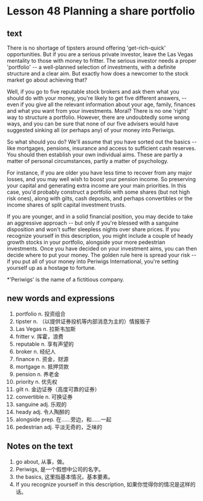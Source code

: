 # Lesson 48 Planning a share portfolio
## text
There is no shortage of tipsters around offering 'get-rich-quick' opportunities. But if you are a serious private investor, leave the Las Vegas mentality to those with money to fritter. The serious investor needs a proper 'portfolio' -- a well-planned selection of investments, with a definite structure and a clear aim. But exactly how does a newcomer to the stock market go about achieving that?

Well, if you go to five reputable stock brokers and ask them what you should do with your money, you're likely to get five different answers, -- even if you give all the relevant information about your age, family, finances and what you want from your investments. Moral? There is no one 'right' way to structure a portfolio. However, there are undoubtedly some wrong ways, and you can be sure that none of our five advisers would have suggested sinking all (or perhaps any) of your money into Periwigs.

So what should you do? We'll assume that you have sorted out the basics -- like mortgages, pensions, insurance and access to sufficient cash reserves. You should then establish your own individual aims. These are partly a matter of personal circumstances, partly a matter of psychology.

For instance, if you are older you have less time to recover from any major losses, and you may well wish to boost your pension income. So preserving your capital and generating extra income are your main priorities. In this case, you'd probably construct a portfolio with some shares (but not high risk ones), along with gilts, cash deposits, and perhaps convertibles or the income shares of split capital investment trusts.

If you are younger, and in a solid financial position, you may decide to take an aggressive approach -- but only if you're blessed with a sanguine disposition and won't suffer sleepless nights over share prices. If you recognize yourself in this description, you might include a couple of heady growth stocks in your portfolio, alongside your more pedestrian investments. Once you have decided on your investment aims, you can then decide where to put your money. The golden rule here is spread your risk -- if you put all of your money into Periwigs International, you're setting yourself up as a hostage to fortune.

*'Periwigs' is the name of a fictitious company.

## new words and expressions
1. portfolio n. 投资组合
2. tipster n. （以提供证券投机等内部消息为主的）情报贩子
3. Las Vegas n. 拉斯韦加斯
4. fritter v. 挥霍，浪费
5. reputable n. 享有声望的
6. broker n. 经纪人
7. finance n. 资金，财源
8. mortgage n. 抵押贷款
9. pension n. 养老金
10. priority n. 优先权
11. gilt n. 金边证券（高度可靠的证券）
12. convertible n. 可换证券
13. sanguine adj. 乐观的
14. heady adj. 令人陶醉的
15. alongside prep. 在……旁边，和……一起
16. pedestrian adj. 平淡无奇的，乏味的

## Notes on the text
1. go about, 从事，做。
2. Periwigs, 是一个假想中公司的名字。
3. the basics, 这里指基本情况，基本要素。
4. If you recognize yourself in this description, 如果你觉得你的情况是这样的话。